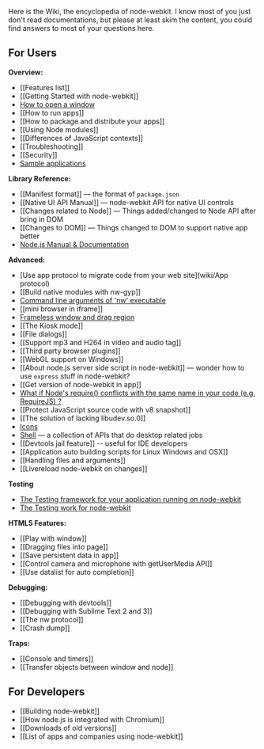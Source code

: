 Here is the Wiki, the encyclopedia of node-webkit. I know most of you just don't read documentations, but please at least skim the content, you could find answers to most of your questions here.

## For Users

**Overview:**
* [[Features list]]
* [[Getting Started with node-webkit]]
* [How to open a window](wiki/Window)
* [[How to run apps]]
* [[How to package and distribute your apps]]
* [[Using Node modules]]
* [[Differences of JavaScript contexts]]
* [[Troubleshooting]]
* [[Security]]
* [Sample applications](https://github.com/zcbenz/nw-sample-apps)

**Library Reference:**
* [[Manifest format]] — the format of `package.json`
* [[Native UI API Manual]] — node-webkit API for native UI controls
* [[Changes related to Node]] — Things added/changed to Node API after bring in DOM
* [[Changes to DOM]] — Things changed to DOM to support native app better
* [Node.js Manual & Documentation](http://nodejs.org/api/)

**Advanced:**
* [Use app protocol to migrate code from your web site](wiki/App protocol)
* [[Build native modules with nw-gyp]]
* [Command line arguments of 'nw' executable](wiki/Command-line-switches)
* [[mini browser in iframe]]
* [Frameless window and drag region](wiki/Frameless-window)
* [[The Kiosk mode]]
* [[File dialogs]]
* [[Support mp3 and H264 in video and audio tag]]
* [[Third party browser plugins]]
* [[WebGL support on Windows]]
* [[About node.js server side script in node-webkit]] — wonder how to use `express` stuff in node-webkit?
* [[Get version of node-webkit in app]]
* [What if Node's require() conflicts with the same name in your code (e.g. RequireJS) ?](wiki/faq-name-conflict)
* [[Protect JavaScript source code with v8 snapshot]]
* [[The solution of lacking libudev.so.0]]
* [Icons](wiki/Icons)
* [Shell](wiki/Shell) — a collection of APIs that do desktop related jobs
* [[Devtools jail feature]] -- useful for IDE developers
* [[Application auto building scripts for Linux Windows and OSX]]
* [[Handling files and arguments]]
* [[Livereload node-webkit on changes]]

**Testing**
* [The Testing framework for your application running on node-webkit](wiki/chromedriver)
* [The Testing work for node-webkit](wiki/Testing)

**HTML5 Features:**
* [[Play with window]]
* [[Dragging files into page]]
* [[Save persistent data in app]]
* [[Control camera and microphone with getUserMedia API]]
* [[Use datalist for auto completion]]

**Debugging:**
* [[Debugging with devtools]]
* [[Debugging with Sublime Text 2 and 3]]
* [[The nw protocol]]
* [[Crash dump]]

**Traps:**
* [[Console and timers]]
* [[Transfer objects between window and node]]

## For Developers

* [[Building node-webkit]]
* [[How node.js is integrated with Chromium]]
* [[Downloads of old versions]]
* [[List of apps and companies using node-webkit]]